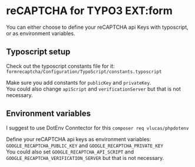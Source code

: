 # reCAPTCHA for TYPO3 EXT:form
You can either choose to define your reCAPTCHA api Keys with typoscript,
or as environment variables.

## Typoscript setup 
Check out the typoscript constants file for it: `formrecaptcha/Configuration/TypoScript/constants.typoscript`

Make sure you add constants for 
`publicKey` and `privateKey`.<br /> 
You could also change `apiScript` and `verificationServer` but that is not necessary.

## Environment variables
I suggest to use DotEnv Conntector for this `composer req vlucas/phpdotenv`

Define your reCAPTCHA api keys as environment variables: \
`GOOGLE_RECAPTCHA_PUBLIC_KEY` and `GOOGLE_RECAPTCHA_PRIVATE_KEY` <br /> 
You could also set 
`GOOGLE_RECAPTCHA_API_SCRIPT`
and
`GOOGLE_RECAPTCHA_VERIFICATION_SERVER`
but that is not necessary.
 
